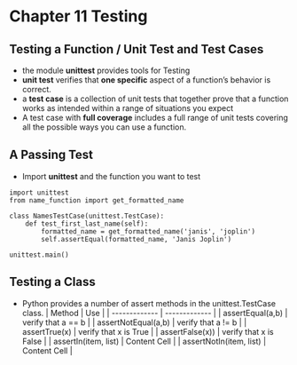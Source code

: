 # Chapter 11 Testing

## Testing a Function / Unit Test and Test Cases
- the module **unittest** provides tools for Testing
- **unit test** verifies that **one specific** aspect of a function’s behavior is correct.
- a **test case** is a collection of unit tests that together prove that a function works as intended within a range of situations you expect
-  A test case with **full coverage** includes a full range of unit tests covering all the possible ways you can use a function.


## A Passing Test
- Import **unittest** and the function you want to test
```
import unittest
from name_function import get_formatted_name

class NamesTestCase(unittest.TestCase):
    def test_first_last_name(self):
        formatted_name = get_formatted_name('janis', 'joplin')
        self.assertEqual(formatted_name, 'Janis Joplin')

unittest.main()

```

## Testing a Class
- Python provides a number of assert methods in the unittest.TestCase class.
| Method  | Use |
| -------------            | -------------           |
| assertEqual(a,b)         | verify that a == b      |
| assertNotEqual(a,b)      | verify that a != b      |
| assertTrue(x)            | verify that x is True   |
| assertFalse(x))          | verify that x is False  |
| assertIn(item, list)     | Content Cell            |
| assertNotIn(item, list)  | Content Cell            |
